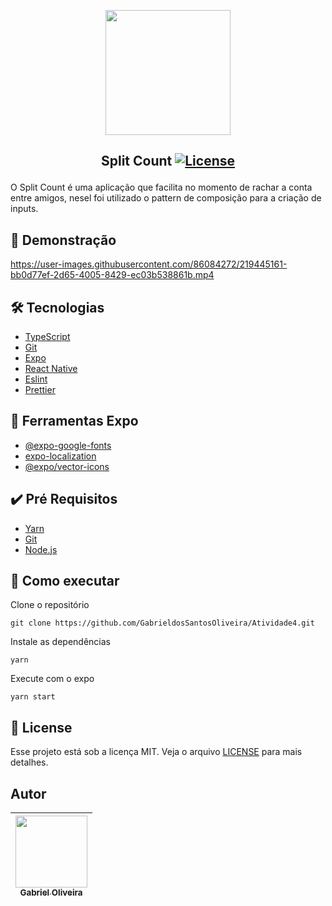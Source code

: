 <p align="center">
<img width="200px" src="https://user-images.githubusercontent.com/86084272/225710603-4d09cfd7-4400-4f58-9b95-d046c505a756.png"/> </p>

 ## <p align="center"> Split Count <a href="LICENSE"> <img  src="https://img.shields.io/static/v1?label=License&message=MIT&color=&labelColor=202024" alt="License"></a> </p>
O Split Count é uma aplicação que facilita no momento de rachar a conta entre amigos, nesel foi utilizado o pattern de composição para a criação de inputs.
## 🔖 Demonstração
https://user-images.githubusercontent.com/86084272/219445161-bb0d77ef-2d65-4005-8429-ec03b538861b.mp4


## 🛠️ Tecnologias
- [TypeScript](https://www.typescriptlang.org/) 
- [Git](https://git-scm.com/)
- [Expo](https://docs.expo.dev/)
- [React Native](https://reactnative.dev/) 
- [Eslint](https://eslint.org/)
- [Prettier](https://prettier.io/)

## 🔨 Ferramentas Expo
- [@expo-google-fonts](https://docs.expo.dev/guides/using-custom-fonts/)
- [expo-localization](https://docs.expo.dev/versions/latest/sdk/location/)
- [@expo/vector-icons](https://docs.expo.dev/guides/icons/)

## ✔️ Pré Requisitos
- [Yarn](https://classic.yarnpkg.com/lang/en/docs/install)
- [Git](https://git-scm.com/book/en/v2/Getting-Started-Installing-Git)
- [Node.js](https://nodejs.org/en/)

## 🚀 Como executar

Clone o repositório
```
git clone https://github.com/GabrieldosSantosOliveira/Atividade4.git
```
Instale as dependências
```
yarn 
```
Execute com o expo
```
yarn start
```
## 📝 License
Esse projeto está sob a licença MIT. Veja o arquivo [LICENSE](LICENSE) para mais detalhes.

## Autor
| [<img src="https://avatars.githubusercontent.com/u/86084272?v=4" width=115><br><sub>Gabriel Oliveira</sub>](https://www.linkedin.com/in/gabriel-dos-santos-oliveira-24b67b243/)
| :---: | 

